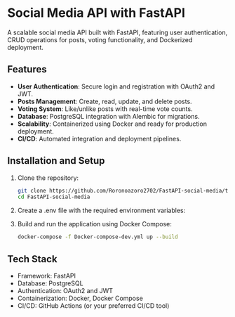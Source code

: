 # Social Media API with FastAPI

A scalable social media API built with FastAPI, featuring user authentication, CRUD operations for posts, voting functionality, and Dockerized deployment.

## Features
- **User Authentication**: Secure login and registration with OAuth2 and JWT.
- **Posts Management**: Create, read, update, and delete posts.
- **Voting System**: Like/unlike posts with real-time vote counts.
- **Database**: PostgreSQL integration with Alembic for migrations.
- **Scalability**: Containerized using Docker and ready for production deployment.
- **CI/CD**: Automated integration and deployment pipelines.

## Installation and Setup
1. Clone the repository:
   ```bash
   git clone https://github.com/Roronoazoro2702/FastAPI-social-media/tree/main
   cd FastAPI-social-media

2. Create a .env file with the required environment variables:

3. Build and run the application using Docker Compose:
   ```bash
   docker-compose -f Docker-compose-dev.yml up --build

## Tech Stack
- Framework: FastAPI
- Database: PostgreSQL
- Authentication: OAuth2 and JWT
- Containerization: Docker, Docker Compose
- CI/CD: GitHub Actions (or your preferred CI/CD tool)
